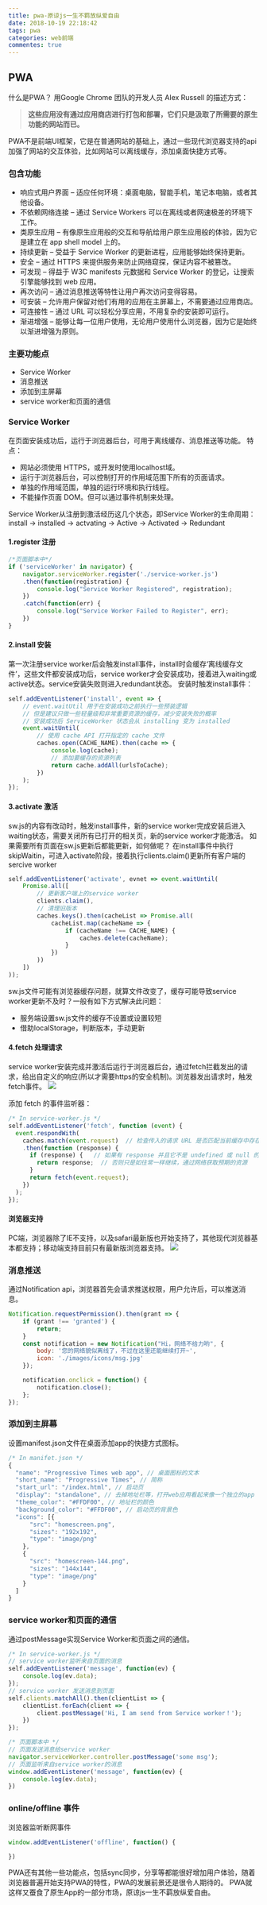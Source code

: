 ```yaml
---
title: pwa-原谅js一生不羁放纵爱自由
date: 2018-10-19 22:18:42
tags: pwa
categories: web前端
commentes: true
---
```


## PWA

什么是PWA？
用Google Chrome 团队的开发人员 Alex Russell 的描述方式：
>**这些应用没有通过应用商店进行打包和部署，它们只是汲取了所需要的原生功能的网站而已。**

PWA不是前端UI框架，它是在普通网站的基础上，通过一些现代浏览器支持的api加强了网站的交互体验，比如网站可以离线缓存，添加桌面快捷方式等。

<!-- more -->

### 包含功能


- 响应式用户界面 – 适应任何环境：桌面电脑，智能手机，笔记本电脑，或者其他设备。
- 不依赖网络连接 – 通过 Service Workers 可以在离线或者网速极差的环境下工作。
- 类原生应用 – 有像原生应用般的交互和导航给用户原生应用般的体验，因为它是建立在 app shell model 上的。
- 持续更新 – 受益于 Service Worker 的更新进程，应用能够始终保持更新。
- 安全 – 通过 HTTPS 来提供服务来防止网络窥探，保证内容不被篡改。
- 可发现 – 得益于 W3C manifests 元数据和 Service Worker 的登记，让搜索引擎能够找到 web 应用。
- 再次访问 – 通过消息推送等特性让用户再次访问变得容易。
- 可安装 – 允许用户保留对他们有用的应用在主屏幕上，不需要通过应用商店。
- 可连接性 – 通过 URL 可以轻松分享应用，不用复杂的安装即可运行。
-  渐进增强 – 能够让每一位用户使用，无论用户使用什么浏览器，因为它是始终以渐进增强为原则。

### 主要功能点
- Service Worker
- 消息推送
- 添加到主屏幕
- service worker和页面的通信


### Service Worker
在页面安装成功后，运行于浏览器后台，可用于离线缓存、消息推送等功能。
特点：
- 网站必须使用 HTTPS，或开发时使用localhost域。
- 运行于浏览器后台，可以控制打开的作用域范围下所有的页面请求。
- 单独的作用域范围，单独的运行环境和执行线程。
- 不能操作页面 DOM。但可以通过事件机制来处理。

Service Worker从注册到激活经历这几个状态，即Service Worker的生命周期：install -> installed -> actvating -> Active -> Activated -> Redundant

#### 1.register 注册 
```js
/*页面脚本中*/
if ('serviceWorker' in navigator) {  
    navigator.serviceWorker.register('./service-worker.js')
    .then(function(registration) {
        console.log("Service Worker Registered", registration);
    })
    .catch(function(err) {
        console.log("Service Worker Failed to Register", err);
    })
} 
```
#### 2.install 安装

第一次注册service worker后会触发install事件，install时会缓存‘离线缓存文件’，这些文件都安装成功后，service worker才会安装成功，接着进入waiting或active状态。service安装失败则进入redundant状态。
安装时触发install事件：
```js
self.addEventListener('install', event => {
    // event.waitUtil 用于在安装成功之前执行一些预装逻辑
    // 但是建议只做一些轻量级和非常重要资源的缓存，减少安装失败的概率
    // 安装成功后 ServiceWorker 状态会从 installing 变为 installed
    event.waitUntil(
        // 使用 cache API 打开指定的 cache 文件
        caches.open(CACHE_NAME).then(cache => {
            console.log(cache);
            // 添加要缓存的资源列表
            return cache.addAll(urlsToCache);
        })
    );
});
```
#### 3.activate 激活

sw.js的内容有改动时，触发install事件，新的service worker完成安装后进入waiting状态，需要关闭所有已打开的相关页，新的service worker才能激活。
如果需要所有页面在sw.js更新后都能更新，如何做呢？
在install事件中执行skipWaitin，可进入activate阶段，接着执行clients.claim()更新所有客户端的sercive worker
```js
self.addEventListener('activate', evnet => event.waitUntil(
    Promise.all([
        // 更新客户端上的service worker
        clients.claim(),
        // 清理旧版本
        caches.keys().then(cacheList => Promise.all(
            cacheList.map(cacheName => {
                if (cacheName !== CACHE_NAME) {
                    caches.delete(cacheName);
                }
            })
        ))
    ])
));
```
sw.js文件可能有浏览器缓存问题，就算文件改变了，缓存可能导致service worker更新不及时？一般有如下方式解决此问题：
- 服务端设置sw.js文件的缓存不设置或设置较短
- 借助localStorage，判断版本，手动更新

#### 4.fetch 处理请求
service worker安装完成并激活后运行于浏览器后台，通过fetch拦截发出的请求，给出自定义的响应(所以才需要https的安全机制)。浏览器发出请求时，触发fetch事件。
![](/images/2018/3/pwa2.png)

添加 fetch 的事件监听器：
```js
/* In service-worker.js */
self.addEventListener('fetch', function (event) {  
  event.respondWith(
    caches.match(event.request)  // 检查传入的请求 URL 是否匹配当前缓存中存在的任何内容
    .then(function (response) {
      if (response) {   // 如果有 response 并且它不是 undefined 或 null 的话就将它返回
        return response;  // 否则只是如往常一样继续，通过网络获取预期的资源                        
      }
      return fetch(event.request);                 
    })
  );
});
```
#### 浏览器支持
PC端，浏览器除了IE不支持，以及safari最新版也开始支持了，其他现代浏览器基本都支持；移动端支持目前只有最新版浏览器支持。
![](/images/2018/3/pwa1.png)

### 消息推送

通过Notification api，浏览器首先会请求推送权限，用户允许后，可以推送消息。
```js
Notification.requestPermission().then(grant => {
    if (grant !== 'granted') {
        return;
    }
    const notification = new Notification("Hi，网络不给力哟", {
        body: '您的网络貌似离线了，不过在这里还能继续打开~',
        icon: './images/icons/msg.jpg'
    });

    notification.onclick = function() {
        notification.close();
    };
});
```

### 添加到主屏幕

设置manifest.json文件在桌面添加app的快捷方式图标。
```js
/* In manifet.json */
{
  "name": "Progressive Times web app", // 桌面图标的文本
  "short_name": "Progressive Times", // 简称
  "start_url": "/index.html", // 启动页
  "display": "standalone", // 去掉地址栏等，打开web应用看起来像一个独立的app
  "theme_color": "#FFDF00", // 地址栏的颜色
  "background_color": "#FFDF00", // 启动页的背景色
  "icons": [{
      "src": "homescreen.png",
      "sizes": "192x192",
      "type": "image/png"
    },
    {
      "src": "homescreen-144.png",
      "sizes": "144x144",
      "type": "image/png"
    }
  ]
}
```


### service worker和页面的通信

通过postMessage实现Service Worker和页面之间的通信。

```js
/* In service-worker.js */
// service worker监听来自页面的消息
self.addEventListener('message', function(ev) { 
    console.log(ev.data);
});
// service worker 发送消息到页面
self.clients.matchAll().then(clientList => { 
    clientList.forEach(client => {
        client.postMessage('Hi, I am send from Service worker！');
    })
});

/* 页面脚本中 */
// 页面发送消息给service worker
navigator.serviceWorker.controller.postMessage('some msg');  
// 页面监听来自service worker的消息
window.addEventListener('message', function(ev) { 
    console.log(ev.data);
})
```


###  online/offline 事件
浏览器监听断网事件
```js
window.addEventListener('offline', function() { 

})
```

PWA还有其他一些功能点，包括sync同步，分享等都能很好增加用户体验，随着浏览器普遍开始支持PWA的特性，PWA的发展前景还是很令人期待的。
PWA就这样又蚕食了原生App的一部分市场，原谅js一生不羁放纵爱自由。

